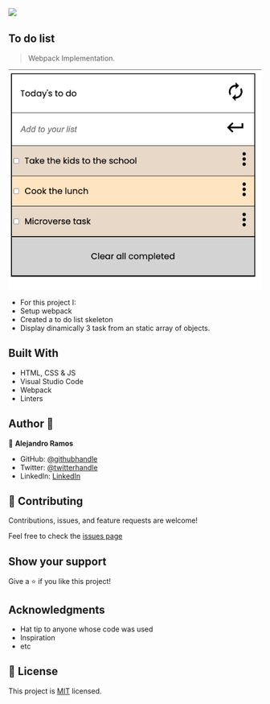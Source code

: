 ![](https://img.shields.io/badge/Microverse-blueviolet)

## To do list

> Webpack Implementation.

![screenshot](ssProject.png)

- For this project I:
- Setup webpack
- Created a to do list skeleton
- Display dinamically 3 task from an static array of objects.

## Built With

- HTML, CSS & JS
- Visual Studio Code
- Webpack
- Linters

## Author 👤

👤 **Alejandro Ramos**

- GitHub: [@githubhandle](https://github.com/AlexRS90)
- Twitter: [@twitterhandle](https://twitter.com/AlejandroRBenji)
- LinkedIn: [LinkedIn](https://www.linkedin.com/in/alejandro-ramos-santos-9b0b52135/)

## 🤝 Contributing

Contributions, issues, and feature requests are welcome!

Feel free to check the [issues page](https://github.com/AlexRS90/to-do-list/issues)

## Show your support

Give a ⭐️ if you like this project!

## Acknowledgments

- Hat tip to anyone whose code was used
- Inspiration
- etc

## 📝 License

This project is [MIT](./MIT.md) licensed.